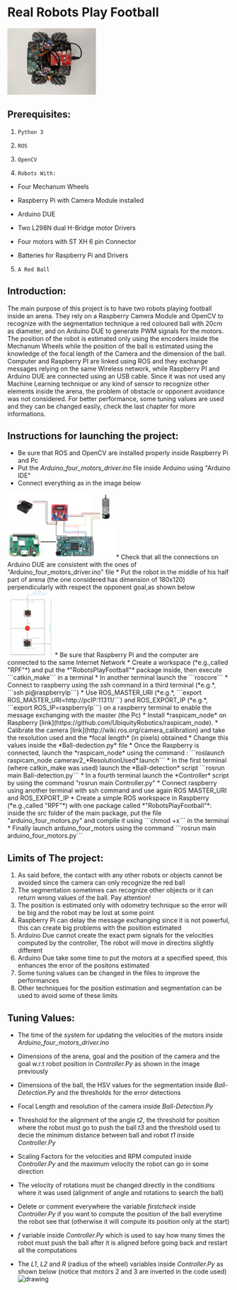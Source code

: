 # Real Robots Play Football

<img src="Images/robot.jpg" alt="drawing" height="150"/>

## Prerequisites:

1. `Python 3`


2. `ROS`


3. `OpenCV`


4. `Robots With:`
  
  - Four Mechanum Wheels

  - Raspberry Pi with Camera Module installed
  
  - Arduino DUE
  
  - Two L298N dual H-Bridge motor Drivers
    
  - Four motors with ST XH 6 pin Connector

  - Batteries for Raspberry Pi and Drivers

5. `A Red Ball` 


## Introduction:

The main purpose of this project is to have two robots playing football inside an arena. They rely on a Raspberry Camera Module and OpenCV to recognize with the segmentation technique a red coloured ball with 20cm as diameter, and on Arduino DUE to generate PWM signals for the motors.
The position of the robot is estimated only using the encoders inside the Mechanum Wheels while the position of the ball is estimated using the knowledge of the focal length of the Camera and the dimension of the ball. 
Computer and Raspberry PI are linked using ROS and they exchange messages relying on the same Wireless network, while Raspberry PI and Arduino DUE are connected using an USB cable.
Since it was not used any Machine Learning technique or any kind of sensor to recognize other elements inside the arena, the problem of obstacle or opponent avoidance was not considered.
For better performance, some tuning values are used and they can be changed easily, check the last chapter for more informations.

## Instructions for launching the project:

  * Be sure that ROS and OpenCV are installed properly inside Raspberry Pi and Pc
  * Put the *Arduino_four_motors_driver.ino* file inside Arduino using "Arduino IDE"
  * Connect everything as in the image below 
  <img src="Images/Scheme.png" alt="drawing" height="150"/>
  * Check that all the connections on Arduino DUE are consistent with the ones of "Arduino_four_motors_driver.ino" file
  * Put the robot in the middle of his half part of arena (the one considered has dimension of 180x120) perpendicularly with respect the opponent goal,as shown below
  <img src="Images/arena.jpg" alt="drawing" height="150"/>
  * Be sure that Raspberry Pi and the computer are connected to the same Internet Network
  * Create a workspace (*e.g.,called "RPF"*) and put the *"RobotsPlayFootball"* package inside, then execute ```catkin_make``` in a terminal
  * In another terminal launch the ```roscore```
  * Connect to raspberry using the ssh command in a third terminal (*e.g.*, ```ssh pi@raspberryIp```)
  * Use ROS_MASTER_URI (*e.g.*, ```export ROS_MASTER_URI=http://pcIP:11311/```)
    and ROS_EXPORT_IP (*e.g.*, ```export ROS_IP=raspberryIp```) on a raspberry terminal to enable the message exchanging with the master (the Pc)
  * Install *raspicam_node* on Raspberry [link](https://github.com/UbiquityRobotics/raspicam_node).
  * Calibrate the camera [link](http://wiki.ros.org/camera_calibration) and take the resolution used and the *focal length* (in pixels) obtained
  * Change this values inside the *Ball-dedection.py* file
  * Once the Raspberry is connected, launch the *raspicam_node* using the command : ```roslaunch raspicam_node camerav2_*ResolutionUsed*.launch```
  * In the first terminal (where catkin_make was used) launch the *Ball-detection* script ```rosrun main Ball-detection.py```
  * In a fourth terminal launch the *Controller* script by using the command "rosrun main Controller.py"
  * Connect raspberry using another terminal with ssh command and use again ROS MASTER_URI and ROS_EXPORT_IP 
  * Create a simple ROS workspace in Raspberry (*e.g.,called "RPF"*) with one package called *"RobotsPlayFootball"*: inside the src folder of the main package, put the file "arduino_four_motors.py" and 		compile it using ```chmod +x``` in the terminal
  * Finally launch arduino_four_motors using the command ```rosrun main arduino_four_motors.py```

## Limits of The project:

1. As said before, the contact with any other robots or objects cannot be avoided since the camera can only recognize the red ball
2. The segmentation sometimes can recognize other objects or it can return wrong values of the ball. Pay attention!
3. The position is estimated only with odometry technique so the error will be big and the robot may be lost at some point
4. Raspberry Pi can delay the message exchanging since it is not powerful, this can create big problems with the position estimated
5. Arduino Due cannot create the exact pwm signals for the velocities computed by the controller, The robot will move in directins slightly different
6. Arduino Due take some time to put the motors at a specified speed, this enhances the error of the positons estimated
7. Some tuning values can be changed in the files to improve the performances
8. Other techniques for the position estimation and segmentation can be used to avoid some of these limits


## Tuning Values:

  - The time of the system for updating the velocities of the motors inside *Arduino_four_motors_driver.ino*

  - Dimensions of the arena, goal and the position of the camera and the goal w.r.t robot position in *Controller.Py* as shown in the image previously

  - Dimensions of the ball, the HSV values for the segmentation inside *Ball-Detection.Py* and the thresholds for the error detections

  - Focal Length and resolution of the camera inside *Ball-Detection.Py*

  - Threshold for the alignment of the angle *t2*, the threshold for position where the robot must go to push the ball *t3* and the threshold used to decie the minimum distance
	between ball and robot *t1* inside *Controller.Py*

  - Scaling Factors for the velocities and RPM computed inside *Controller.Py* and the maximum velocity the robot can go in some direction

  - The velocity of rotations must be changed directly in the conditions where it was used (alignment of angle and rotations to search the ball)

  - Delete or comment everywhere the variable *firstcheck* inside *Controller.Py* if you want to compute the position of the ball everytime the robot see that (otherwise it will
	compute its position only at the start)

  - *f* variable inside *Controller.Py* which is used to say how many times the robot must push the ball after it is aligned before going back and restart all the computations

  - The *L1*, *L2* and *R* (radius of the wheel) variables inside *Controller.Py* as shown below (notice that motors 2 and 3 are inverted in the code used) 
	<img src="Images/Robot1.jpg" alt="drawing" height="150"/>
